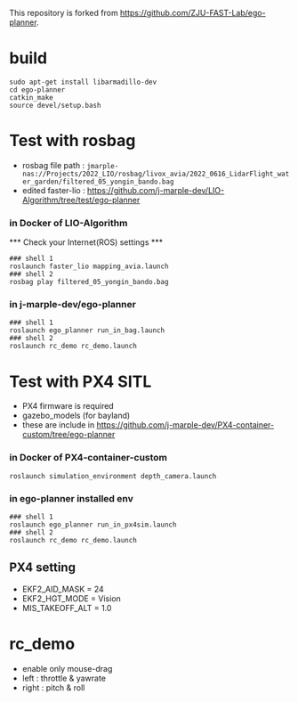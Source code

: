 This repository is forked from https://github.com/ZJU-FAST-Lab/ego-planner.

# build
```
sudo apt-get install libarmadillo-dev
cd ego-planner
catkin_make
source devel/setup.bash
```

# Test with rosbag
- rosbag file path : ```jmarple-nas://Projects/2022_LIO/rosbag/livox_avia/2022_0616_LidarFlight_water_garden/filtered_05_yongin_bando.bag```
- edited faster-lio : https://github.com/j-marple-dev/LIO-Algorithm/tree/test/ego-planner

### in Docker of LIO-Algorithm
*** Check your Internet(ROS) settings ***
```
### shell 1
roslaunch faster_lio mapping_avia.launch
### shell 2
rosbag play filtered_05_yongin_bando.bag
```
### in j-marple-dev/ego-planner
```
### shell 1
roslaunch ego_planner run_in_bag.launch
### shell 2
roslaunch rc_demo rc_demo.launch
```

# Test with PX4 SITL
- PX4 firmware is required
- gazebo_models (for bayland)
- these are include in https://github.com/j-marple-dev/PX4-container-custom/tree/ego-planner

### in Docker of PX4-container-custom
```
roslaunch simulation_environment depth_camera.launch
```

### in ego-planner installed env
```
### shell 1
roslaunch ego_planner run_in_px4sim.launch
### shell 2
roslaunch rc_demo rc_demo.launch
```

## PX4 setting
- EKF2_AID_MASK = 24
- EKF2_HGT_MODE = Vision
- MIS_TAKEOFF_ALT = 1.0

# rc_demo
- enable only mouse-drag
- left : throttle & yawrate
- right : pitch & roll
